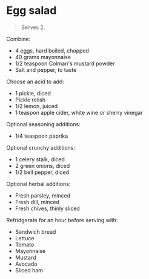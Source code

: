 Egg salad
=========

> Serves 2.

Combine:

- 4 eggs, hard boiled, chopped
- 40 grams mayonnaise
- 1/2 teaspoon Colman's mustard powder
- Salt and pepper, to taste

Choose an acid to add:

- 1 pickle, diced
- Pickle relish
- 1/2 lemon, juiced
- 1 teaspon apple cider, white wine or sherry vinegar

Optional seasoning additions:

- 1/4 teaspoon paprika

Optional crunchy additions:

- 1 celery stalk, diced
- 2 green onions, diced
- 1/2 bell pepper, diced

Optional herbal additions:

- Fresh parsley, minced
- Fresh dill, minced
- Fresh chives, thinly sliced

Refridgerate for an hour before serving with:

- Sandwich bread
- Lettuce
- Tomato
- Mayonnaise
- Mustard
- Avocado
- Sliced ham
